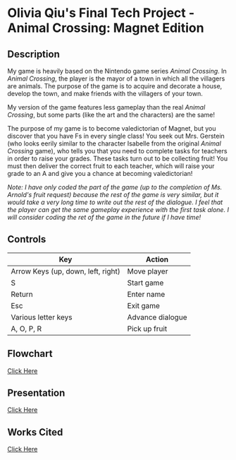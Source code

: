 # **Olivia Qiu's Final Tech Project** - Animal Crossing: Magnet Edition

## Description
  My game is heavily based on the Nintendo game series *Animal Crossing*. In *Animal Crossing*, the player is the mayor of a town in which all the villagers are animals. The purpose of the game is to acquire and decorate a house, develop the town, and make friends with the villagers of your town.

  My version of the game features less gameplay than the real *Animal Crossing*, but some parts (like the art and the characters) are the same! 

  The purpose of my game is to become valedictorian of Magnet, but you discover that you have Fs in every single class! You seek out Mrs. Gerstein (who looks eerily similar to the character Isabelle from the original *Animal Crossing* game), who tells you that you need to complete tasks for teachers in order to raise your grades. These tasks turn out to be collecting fruit! You must then deliver the correct fruit to each teacher, which will raise your grade to an A and give you a chance at becoming valedictorian!

*Note: I have only coded the part of the game (up to the completion of Ms. Arnold's fruit request) because the rest of the game is very similar, but it would take a very long time to write out the rest of the dialogue. I feel that the player can get the same gameplay experience with the first task alone. I will consider coding the ret of the game in the future if I have time!*


## Controls

Key   | Action
------|---------------------------------------------
Arrow Keys (up, down, left, right) | Move player
S     | Start game
Return| Enter name
Esc   | Exit game
Various letter keys| Advance dialogue
A, O, P, R     | Pick up fruit

## Flowchart

[Click Here](https://drive.google.com/open?id=1DMmfnun9cyFlKdUljCuFiOnKeWVbXocv)

## Presentation

[Click Here](https://docs.google.com/presentation/d/1b6OgdpHbgPjyEcvxBnr-5OQckt29qgY_Flpmywt9k6M/edit?usp=sharing)

## Works Cited

[Click Here](https://docs.google.com/document/d/1akULH9t3LDt5XXPC6IwxrbInNS-UNmZ1WxyhhIlcpWY/edit?usp=sharing)

